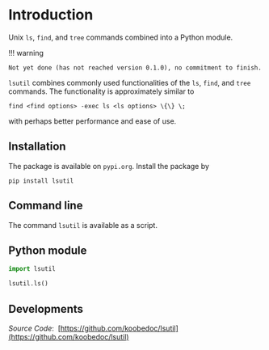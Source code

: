 # Introduction

Unix `ls`, `find`, and `tree` commands combined into a Python module.

!!! warning

    Not yet done (has not reached version 0.1.0), no commitment to finish.

`lsutil` combines commonly used functionalities of the `ls`, `find`, and `tree` commands.
The functionality is approximately similar to

    find <find options> -exec ls <ls options> \{\} \;

with perhaps better performance and ease of use.


## Installation

The package is available on `pypi.org`. Install the package by

    pip install lsutil

## Command line

The command `lsutil` is available as a script.


## Python module

``` python
import lsutil

lsutil.ls()
```

## Developments

*Source Code*:  [https://github.com/koobedoc/lsutil](https://github.com/koobedoc/lsutil)

